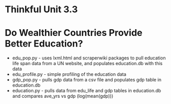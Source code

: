 # Thinkful Unit 3.3

# Do Wealthier Countries Provide Better Education?

* edu_pop.py - uses lxml.html and scraperwiki packages to pull education life span data from a UN website, and populates education.db with this data
* edu_profile.py - simple profiling of the education data
* gdp_pop.py - pulls gdp data from a csv file and populates gdp table in education.db
* education.py - pulls data from edu_life and gdp tables in education.db and compares ave_yrs vs gdp (log(mean(gdp)))
